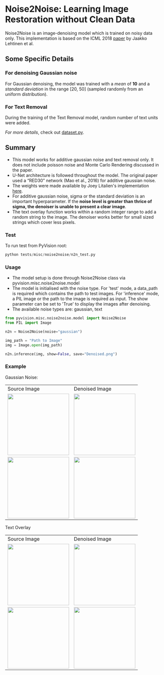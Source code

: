 # Noise2Noise: Learning Image Restoration without Clean Data

Noise2Noise is an image-denoising model which is trained on noisy data only.
This implementation is based on the ICML 2018 [paper](https://arxiv.org/abs/1803.04189) by Jaakko Lehtinen et al.

## Some Specific Details

### For denoising Gaussian noise

For Gaussian denoising, the model was trained with a *mean* of **10** and a *standard deviation* in the range [20, 50] (sampled randomly from an uniform distribution).

### For Text Removal

During the training of the Text Removal model, random number of text units were added.

*For more details*, check out [dataset.py](https://github.com/pranjaldatta/PyVision/blob/master/pyvision/misc/noise2noise/dataset.py).

## Summary

- This model works for additive gaussian noise and text removal only. It does not include poisson noise and Monte Carlo Rendering discussed in the paper.
- U-Net architecture is followed throughout the model. The original paper used a “RED30” network (Mao et al., 2016) for additive gaussian noise.
- The weights were made available by Joey Litalien's implementation [here](https://github.com/joeylitalien/noise2noise-pytorch).
- For additive gaussian noise, sigma or the standard deviation is an important hyperparameter. If the **noise level is greater than thrice of sigma, the denoiser is unable to present a clear image**.
- The text overlay function works within a random integer range to add a random string to the image. The denoiser works better for small sized strings which cover less pixels.

### Test

To run test from PyVision root:

```python
python tests/misc/noise2noise/n2n_test.py
```

### Usage

- The model setup is done through Noise2Noise class via pyvision.misc.noise2noise.model
- The model is initialised with the noise type. For 'test' mode, a data_path is required which contains the path to test images. For 'inference' mode, a PIL image or the path to the image is required as input. The show parameter can be set to 'True' to display the images after denoising.
- The available noise types are: gaussian, text

```python
from pyvision.misc.noise2noise.model import Noise2Noise
from PIL import Image

n2n = Noise2Noise(noise="gaussian")

img_path = "Path to Image"
img = Image.open(img_path)

n2n.inference(img, show=False, save="Denoised.png")

```

### Example
Gaussian Noise:
<table>
  <tr>
    <td>Source Image</td>
     <td>Denoised Image</td>
   
  </tr>
  <tr>
    <td><img src="https://github.com/pranjaldatta/PyVision/blob/sashrika-n2n/tests/misc/noise2noise/Output_gaussian/source_1.png" height=200 width=200></td>
    <td><img src="https://github.com/pranjaldatta/PyVision/blob/sashrika-n2n/tests/misc/noise2noise/Output_gaussian/denoised_1.png" height=200 width=200></td>
  </tr>
  <tr>
  <td><img src="https://github.com/pranjaldatta/PyVision/blob/sashrika-n2n/tests/misc/noise2noise/Output_gaussian/source_3.png" height=200 width=200></td>
  <td><img src="https://github.com/pranjaldatta/PyVision/blob/sashrika-n2n/tests/misc/noise2noise/Output_gaussian/denoised_3.png" height=200 width=200></td>
  </tr>
 </table>

Text Overlay
<table>
  <tr>
    <td>Source Image</td>
     <td>Denoised Image</td>
   
  </tr>
  <tr>
    <td><img src="https://github.com/pranjaldatta/PyVision/blob/sashrika-n2n/tests/misc/noise2noise/Output_text/source_1.png" height=200 width=200></td>
    <td><img src="https://github.com/pranjaldatta/PyVision/blob/sashrika-n2n/tests/misc/noise2noise/Output_text/denoised_1.png" height=200 width=200></td>
  </tr>
  <tr>
  <td><img src="https://github.com/pranjaldatta/PyVision/blob/sashrika-n2n/tests/misc/noise2noise/Output_text/source_3.png" height=200 width=200></td>
  <td><img src="https://github.com/pranjaldatta/PyVision/blob/sashrika-n2n/tests/misc/noise2noise/Output_text/denoised_3.png" height=200 width=200></td>
  </tr>
 </table>

